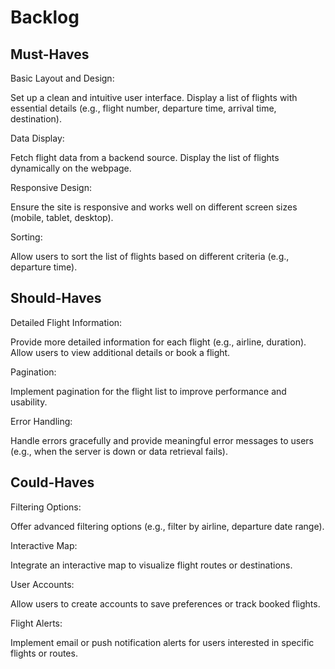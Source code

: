 # Backlog

## Must-Haves

Basic Layout and Design:

Set up a clean and intuitive user interface. Display a list of flights with
essential details (e.g., flight number, departure time, arrival time,
destination).

Data Display:

Fetch flight data from a backend source. Display the list of flights dynamically
on the webpage.

Responsive Design:

Ensure the site is responsive and works well on different screen sizes (mobile,
tablet, desktop).

Sorting:

Allow users to sort the list of flights based on different criteria (e.g.,
departure time).

## Should-Haves

Detailed Flight Information:

Provide more detailed information for each flight (e.g., airline, duration).
Allow users to view additional details or book a flight.

Pagination:

Implement pagination for the flight list to improve performance and usability.

Error Handling:

Handle errors gracefully and provide meaningful error messages to users (e.g.,
when the server is down or data retrieval fails).

## Could-Haves

Filtering Options:

Offer advanced filtering options (e.g., filter by airline, departure date
range).

Interactive Map:

Integrate an interactive map to visualize flight routes or destinations.

User Accounts:

Allow users to create accounts to save preferences or track booked flights.

Flight Alerts:

Implement email or push notification alerts for users interested in specific
flights or routes.
